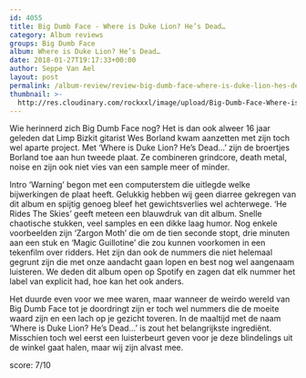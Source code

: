 ```yaml
---
id: 4055
title: Big Dumb Face - Where is Duke Lion? He’s Dead…
category: Album reviews
groups: Big Dumb Face
album: Where is Duke Lion? He’s Dead…
date: 2018-01-27T19:17:33+00:00
author: Seppe Van Ael
layout: post
permalink: /album-review/review-big-dumb-face-where-is-duke-lion-hes-dead/
thumbnail: >-
  http://res.cloudinary.com/rockxxl/image/upload/Big-Dumb-Face-Where-is-Duke-Lion-He’s-Dead.jpg
---
```

Wie herinnerd zich Big Dumb Face nog? Het is dan ook alweer 16 jaar geleden dat Limp Bizkit gitarist Wes Borland kwam aanzetten met zijn toch wel aparte project. Met ‘Where is Duke Lion? He’s Dead…’ zijn de broertjes Borland toe aan hun tweede plaat. Ze combineren grindcore, death metal, noise en zijn ook niet vies van een sample meer of minder.

Intro ‘Warning’ begon met een computerstem die uitlegde welke bijwerkingen de plaat heeft. Gelukkig hebben wij geen diarree gekregen van dit album en spijtig genoeg bleef het gewichtsverlies wel achterwege. ‘He Rides The Skies’ geeft meteen een blauwdruk van dit album. Snelle chaotische stukken, veel samples en een dikke laag humor. Nog enkele voorbeelden zijn ‘Zargon Moth’ die om de tien seconde stopt, drie minuten aan een stuk en ‘Magic Guillotine’ die zou kunnen voorkomen in een tekenfilm over ridders. Het zijn dan ook de nummers die niet helemaal gegrunt zijn die met onze aandacht gaan lopen en best nog wel aangenaam luisteren. We deden dit album open op Spotify en zagen dat elk nummer het label van explicit had, hoe kan het ook anders.

Het duurde even voor we mee waren, maar wanneer de weirdo wereld van Big Dumb Face tot je doordringt zijn er toch wel nummers die de moeite waard zijn en een lach op je gezicht toveren. In de maaltijd met de naam ‘Where is Duke Lion? He’s Dead…’ is zout het belangrijkste ingrediënt. Misschien toch wel eerst een luisterbeurt geven voor je deze blindelings uit de winkel gaat halen, maar wij zijn alvast mee.

score: 7/10
